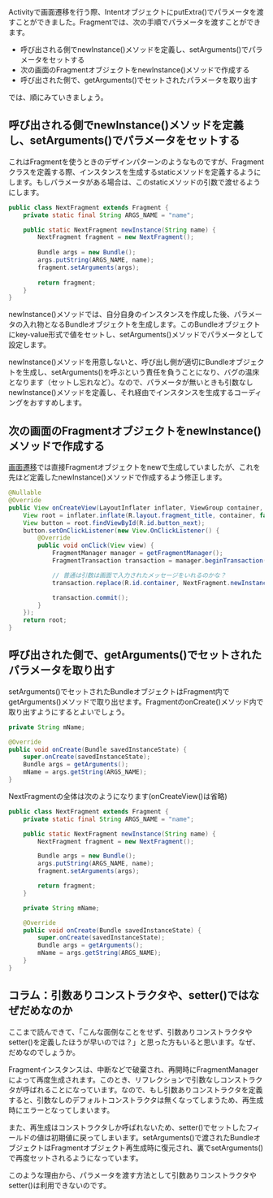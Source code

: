 Activityで画面遷移を行う際、IntentオブジェクトにputExtra()でパラメータを渡すことができました。Fragmentでは、次の手順でパラメータを渡すことができます。

 - 呼び出される側でnewInstance()メソッドを定義し、setArguments()でパラメータをセットする
 - 次の画面のFragmentオブジェクトをnewInstance()メソッドで作成する
 - 呼び出された側で、getArguments()でセットされたパラメータを取り出す

では、順にみていきましょう。

## 呼び出される側でnewInstance()メソッドを定義し、setArguments()でパラメータをセットする

これはFragmentを使うときのデザインパターンのようなものですが、Fragmentクラスを定義する際、インスタンスを生成するstaticメソッドを定義するようにします。もしパラメータがある場合は、このstaticメソッドの引数で渡せるようにします。

```java
public class NextFragment extends Fragment {
    private static final String ARGS_NAME = "name";

    public static NextFragment newInstance(String name) {
        NextFragment fragment = new NextFragment();
        
        Bundle args = new Bundle();
        args.putString(ARGS_NAME, name);
        fragment.setArguments(args);
        
        return fragment;
    }
}
```

newInstance()メソッドでは、自分自身のインスタンスを作成した後、パラメータの入れ物となるBundleオブジェクトを生成します。このBundleオブジェクトにkey-value形式で値をセットし、setArguments()メソッドでパラメータとして設定します。

newInstance()メソッドを用意しないと、呼び出し側が適切にBundleオブジェクトを生成し、setArguments()を呼ぶという責任を負うことになり、バグの温床となります（セットし忘れなど）。なので、パラメータが無いときも引数なしnewInstance()メソッドを定義し、それ経由でインスタンスを生成するコーディングをおすすめします。

## 次の画面のFragmentオブジェクトをnewInstance()メソッドで作成する

[画面遷移](./transition.html)では直接Fragmentオブジェクトをnewで生成していましたが、これを先ほど定義したnewInstance()メソッドで作成するよう修正します。

```java
@Nullable
@Override
public View onCreateView(LayoutInflater inflater, ViewGroup container, Bundle savedInstanceState) {
    View root = inflater.inflate(R.layout.fragment_title, container, false);
    View button = root.findViewById(R.id.button_next);
    button.setOnClickListener(new View.OnClickListener() {
        @Override
        public void onClick(View view) {
            FragmentManager manager = getFragmentManager();
            FragmentTransaction transaction = manager.beginTransaction();

            // 普通は引数は画面で入力されたメッセージをいれるのかな？
            transaction.replace(R.id.container, NextFragment.newInstance("myName"));

            transaction.commit();
        }
    });
    return root;
}
```

## 呼び出された側で、getArguments()でセットされたパラメータを取り出す

setArguments()でセットされたBundleオブジェクトはFragment内でgetArguments()メソッドで取り出せます。FragmentのonCreate()メソッド内で取り出すようにするとよいでしょう。

```java
private String mName;

@Override
public void onCreate(Bundle savedInstanceState) {
    super.onCreate(savedInstanceState);
    Bundle args = getArguments();
    mName = args.getString(ARGS_NAME);
}
```

NextFragmentの全体は次のようになります(onCreateView()は省略)

```java
public class NextFragment extends Fragment {
    private static final String ARGS_NAME = "name";

    public static NextFragment newInstance(String name) {
        NextFragment fragment = new NextFragment();

        Bundle args = new Bundle();
        args.putString(ARGS_NAME, name);
        fragment.setArguments(args);

        return fragment;
    }

    private String mName;

    @Override
    public void onCreate(Bundle savedInstanceState) {
        super.onCreate(savedInstanceState);
        Bundle args = getArguments();
        mName = args.getString(ARGS_NAME);
    }
}
```

## コラム：引数ありコンストラクタや、setter()ではなぜだめなのか

ここまで読んできて、「こんな面倒なことをせず、引数ありコンストラクタやsetter()を定義したほうが早いのでは？」と思った方もいると思います。なぜ、だめなのでしょうか。

Fragmentインスタンスは、中断などで破棄され、再開時にFragmentManagerによって再度生成されます。このとき、リフレクションで引数なしコンストラクタが呼ばれることになっています。なので、もし引数ありコンストラクタを定義すると、引数なしのデフォルトコンストラクタは無くなってしまうため、再生成時にエラーとなってしまいます。

また、再生成はコンストラクタしか呼ばれないため、setter()でセットしたフィールドの値は初期値に戻ってしまいます。setArguments()で渡されたBundleオブジェクトはFragmentオブジェクト再生成時に復元され、裏でsetArguments()で再度セットされるようになっています。

このような理由から、パラメータを渡す方法として引数ありコンストラクタやsetter()は利用できないのです。

